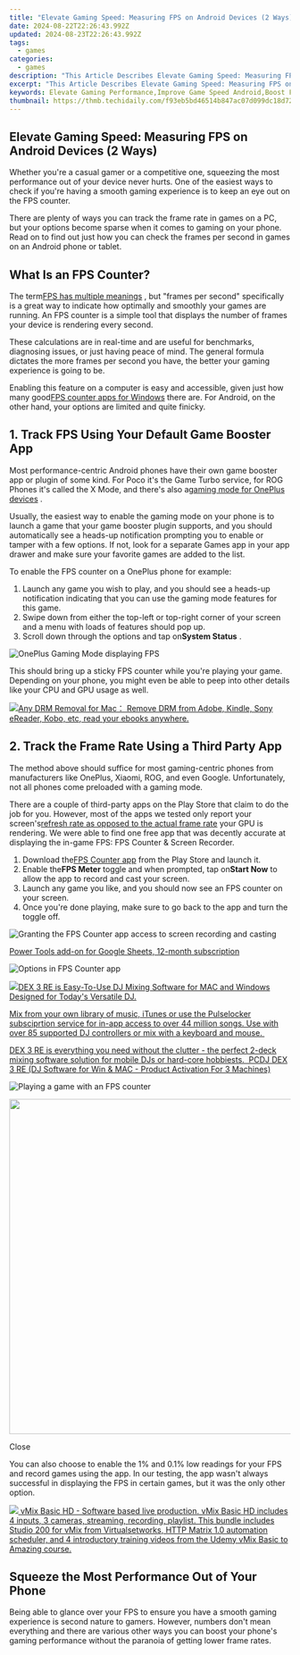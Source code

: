 ```yaml
---
title: "Elevate Gaming Speed: Measuring FPS on Android Devices (2 Ways)"
date: 2024-08-22T22:26:43.992Z
updated: 2024-08-23T22:26:43.992Z
tags:
  - games
categories:
  - games
description: "This Article Describes Elevate Gaming Speed: Measuring FPS on Android Devices (2 Ways)"
excerpt: "This Article Describes Elevate Gaming Speed: Measuring FPS on Android Devices (2 Ways)"
keywords: Elevate Gaming Performance,Improve Game Speed Android,Boost FPS on Mobile Games,High Frame Rate Measurement Android Devices,Enhancing FPS in Smartphones Gaming,Accelerating Gaming Experience Android,Mobile Gaming Speed Optimization Methods
thumbnail: https://thmb.techidaily.com/f93eb5bd46514b847ac07d099dc18d72eab724476fd27a01a5370f94ffa41df8.jpg
---
```


## Elevate Gaming Speed: Measuring FPS on Android Devices (2 Ways)

 Whether you're a casual gamer or a competitive one, squeezing the most performance out of your device never hurts. One of the easiest ways to check if you're having a smooth gaming experience is to keep an eye out on the FPS counter.

 There are plenty of ways you can track the frame rate in games on a PC, but your options become sparse when it comes to gaming on your phone. Read on to find out just how you can check the frames per second in games on an Android phone or tablet.

## What Is an FPS Counter?

 The term[FPS has multiple meanings](https://www.makeuseof.com/video-games-fps-meaning/) , but "frames per second" specifically is a great way to indicate how optimally and smoothly your games are running. An FPS counter is a simple tool that displays the number of frames your device is rendering every second.

 These calculations are in real-time and are useful for benchmarks, diagnosing issues, or just having peace of mind. The general formula dictates the more frames per second you have, the better your gaming experience is going to be.

 Enabling this feature on a computer is easy and accessible, given just how many good[FPS counter apps for Windows](https://www.makeuseof.com/fps-counter-apps-windows-11/) there are. For Android, on the other hand, your options are limited and quite finicky.

## 1\. Track FPS Using Your Default Game Booster App

 Most performance-centric Android phones have their own game booster app or plugin of some kind. For Poco it's the Game Turbo service, for ROG Phones it's called the X Mode, and there's also a[gaming mode for OnePlus devices](https://www.makeuseof.com/how-to-use-gaming-mode-on-oneplus-phones/) .

 Usually, the easiest way to enable the gaming mode on your phone is to launch a game that your game booster plugin supports, and you should automatically see a heads-up notification prompting you to enable or tamper with a few options. If not, look for a separate Games app in your app drawer and make sure your favorite games are added to the list.

To enable the FPS counter on a OnePlus phone for example:

1. Launch any game you wish to play, and you should see a heads-up notification indicating that you can use the gaming mode features for this game.
2. Swipe down from either the top-left or top-right corner of your screen and a menu with loads of features should pop up.
3. Scroll down through the options and tap on**System Status** .

![OnePlus Gaming Mode displaying FPS](https://static1.makeuseofimages.com/wordpress/wp-content/uploads/2023/07/fps-counter-on-android-1a.jpg)

 This should bring up a sticky FPS counter while you're playing your game. Depending on your phone, you might even be able to peep into other details like your CPU and GPU usage as well.

<!-- affiliate ads begin -->
<a href="https://secure.2checkout.com/order/checkout.php?PRODS=4600114&QTY=1&AFFILIATE=108875&CART=1"><img src="https://www.epubor.com/images/drm-removal-feature2.png" border="0">Any DRM Removal for Mac： Remove DRM from Adobe, Kindle, Sony eReader, Kobo, etc, read your ebooks anywhere.</a>
<!-- affiliate ads end -->
## 2\. Track the Frame Rate Using a Third Party App

 The method above should suffice for most gaming-centric phones from manufacturers like OnePlus, Xiaomi, ROG, and even Google. Unfortunately, not all phones come preloaded with a gaming mode.

 There are a couple of third-party apps on the Play Store that claim to do the job for you. However, most of the apps we tested only report your screen's[refresh rate as opposed to the actual frame rate](https://www.makeuseof.com/frame-rate-vs-refresh-rate-difference/) your GPU is rendering. We were able to find one free app that was decently accurate at displaying the in-game FPS: FPS Counter & Screen Recorder.

1. Download the[FPS Counter app](https://www.anrdoezrs.net/links/7251228/type/dlg/sid/UUmuoUeUpU2028195/https://play.google.com/store/apps/details?id=com.running.fpsmeter) from the Play Store and launch it.
2. Enable the**FPS Meter** toggle and when prompted, tap on**Start Now** to allow the app to record and cast your screen.
3. Launch any game you like, and you should now see an FPS counter on your screen.
4. Once you're done playing, make sure to go back to the app and turn the toggle off.

![Granting the FPS Counter app access to screen recording and casting](https://static1.makeuseofimages.com/wordpress/wp-content/uploads/2023/07/fps-counter-on-android-2a.jpg)

<!-- affiliate ads begin -->
<a href="https://secure.2checkout.com/order/checkout.php?PRODS=4721564&QTY=1&AFFILIATE=108875&CART=1">Power Tools add-on for Google Sheets, 12-month subscription</a>
<!-- affiliate ads end -->
![Options in FPS Counter app](https://static1.makeuseofimages.com/wordpress/wp-content/uploads/2023/07/fps-counter-on-android-2b.jpg)

<!-- affiliate ads begin -->
<a href="https://shop.pcdj.com/order/checkout.php?PRODS=4698827&QTY=1&AFFILIATE=108875&CART=1"> <img src="https://secure.avangate.com/images/merchant/47f4b6321e9fd8e8f7326a6adc1a7c1e/products/dex3REpage-newmainscreenshot.png" border="0">DEX 3 RE is Easy-To-Use DJ Mixing Software for MAC and Windows Designed for Today's Versatile DJ. 

 Mix from your own library of music, iTunes or use the Pulselocker subsciprtion service for in-app access to over 44 million songs. Use with over 85 supported DJ controllers or mix with a keyboard and mouse.  

 DEX 3 RE is everything you need without the clutter - the perfect 2-deck mixing software solution for mobile DJs or hard-core hobbiests.  
 PCDJ DEX 3 RE (DJ Software for Win & MAC - Product Activation For 3 Machines)</a>
<!-- affiliate ads end -->
![Playing a game with an FPS counter](https://static1.makeuseofimages.com/wordpress/wp-content/uploads/2023/07/fps-counter-on-android-2c.jpg)

<!-- affiliate ads begin -->
<a href="https://appsumo.8odi.net/c/5597632/2082529/7443" target="_top" id="2082529"><img src="//a.impactradius-go.com/display-ad/7443-2082529" border="0" alt="" width="1200" height="600"/></a><img height="0" width="0" src="https://appsumo.8odi.net/i/5597632/2082529/7443" style="position:absolute;visibility:hidden;" border="0" />
<!-- affiliate ads end -->
Close

 You can also choose to enable the 1% and 0.1% low readings for your FPS and record games using the app. In our testing, the app wasn't always successful in displaying the FPS in certain games, but it was the only other option.

<!-- affiliate ads begin -->
<a href="https://secure.2checkout.com/order/checkout.php?PRODS=4718728&QTY=1&AFFILIATE=108875&CART=1"> <img src="https://secure.avangate.com/images/merchant/ce9a6fb2becc2d235e62b125e9260102/products/vMixCallScreenshot1-large.jpg" border="0"> vMix Basic HD - Software based live production. vMix Basic HD includes 4 inputs, 3 cameras, streaming, recording, playlist. 
This bundle includes Studio 200 for vMix from Virtualsetworks, HTTP Matrix 1.0 automation scheduler, and 4 introductory training videos from the Udemy vMix Basic to Amazing course. </a>
<!-- affiliate ads end -->
## Squeeze the Most Performance Out of Your Phone

 Being able to glance over your FPS to ensure you have a smooth gaming experience is second nature to gamers. However, numbers don't mean everything and there are various other ways you can boost your phone's gaming performance without the paranoia of getting lower frame rates.


<ins class="adsbygoogle"
     style="display:block"
     data-ad-format="autorelaxed"
     data-ad-client="ca-pub-7571918770474297"
     data-ad-slot="1223367746"></ins>



<ins class="adsbygoogle"
     style="display:block"
     data-ad-client="ca-pub-7571918770474297"
     data-ad-slot="8358498916"
     data-ad-format="auto"
     data-full-width-responsive="true"></ins>


